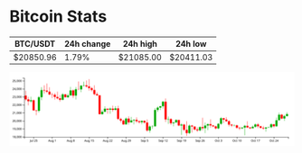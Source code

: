 # Bitcoin Stats

BTC/USDT|24h change|24h high|24h low|
|---|---|---|---|
|$20850.96|1.79%|$21085.00|$20411.03|

<img src="./chart.svg">
